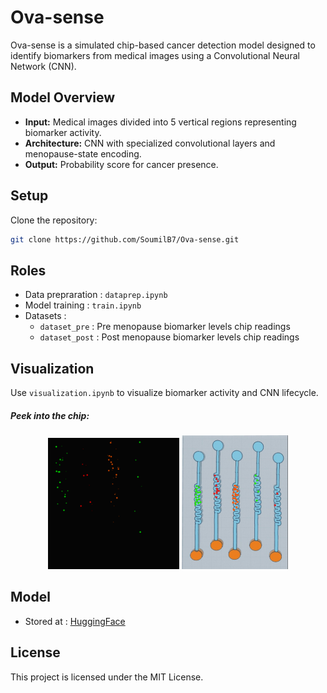 # Ova-sense

Ova-sense is a simulated chip-based cancer detection model designed to identify biomarkers from medical images using a Convolutional Neural Network (CNN).

## **Model Overview**
- **Input:** Medical images divided into 5 vertical regions representing biomarker activity.  
- **Architecture:** CNN with specialized convolutional layers and menopause-state encoding.  
- **Output:** Probability score for cancer presence.  

## **Setup**
Clone the repository:  
```bash
git clone https://github.com/SoumilB7/Ova-sense.git
```

## **Roles**
- Data prepraration : `dataprep.ipynb`
- Model training : `train.ipynb`
- Datasets : 
    - `dataset_pre` : Pre menopause biomarker levels chip readings
    - `dataset_post` : Post menopause biomarker levels chip readings

## **Visualization**
Use `visualization.ipynb` to visualize biomarker activity and CNN lifecycle.

##### **Peek into the chip**:
<p align="center">
  <img src="image.png" alt="Overview 1" width="210"/>
  <img src="chip.png" alt="Overview 2" width="170"/>
</p>

## Model
- Stored at : [HuggingFace](https://huggingface.co/SoumilB7/Ova-sense)

## **License**
This project is licensed under the MIT License.
